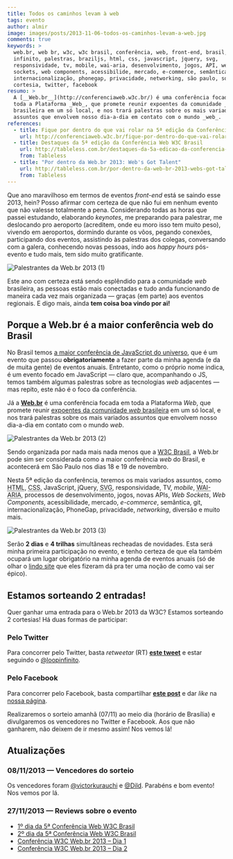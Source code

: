 ```yaml
---
title: Todos os caminhos levam à web
tags: evento
author: almir
image: images/posts/2013-11-06-todos-os-caminhos-levam-a-web.jpg
comments: true
keywords: >
  web.br, web br, w3c, w3c brasil, conferência, web, front-end, brasil, loop
  infinito, palestras, braziljs, html, css, javascript, jquery, svg,
  responsividade, tv, mobile, wai-aria, desenvolvimento, jogos, API, web
  sockets, web components, acessibilide, mercado, e-commerce, semântica, git,
  internacionalização, phonegap, privacidade, networking, são paulo, sorteio,
  cortesia, twitter, facebook
resumo: >
  A [__Web.br__](http://conferenciaweb.w3c.br/) é uma conferência focada em
  toda a Plataforma _Web_, que promete reunir expoentes da comunidade _web_
  brasileira em um só local, e nos trará palestras sobre os mais variados
  assuntos que envolvem nosso dia-a-dia em contato com o mundo _web_.
references:
  - title: Fique por dentro do que vai rolar na 5ª edição da Conferência Web W3C Brasil
    url: http://conferenciaweb.w3c.br/fique-por-dentro-do-que-vai-rolar-na-5a-edicao-da-conferencia-web-w3c-brasil/
  - title: Destaques da 5ª edição da Conferência Web W3C Brasil
    url: http://tableless.com.br/destaques-da-5a-edicao-da-conferencia-web-w3c-brasil/
    from: Tableless
  - title: "Por dentro da Web.br 2013: Web's Got Talent"
    url: http://tableless.com.br/por-dentro-da-web-br-2013-webs-got-talent/
    from: Tableless
---
```


Que ano maravilhoso em termos de eventos _front-end_ está se saindo esse 2013,
hein? Posso afirmar com certeza de que não fui em nenhum evento que não valesse
totalmente a pena. Considerando todas as horas que passei estudando, elaborando
_keynotes_, me preparando para palestrar, me deslocando pro aeroporto
(acreditem, onde eu moro isso tem muito peso), vivendo em aeroportos, dormindo
durante os vôos, pegando conexões, participando dos eventos, assistindo às
palestras dos colegas, conversando com a galera, conhecendo novas pessoas, indo
aos _happy hours_ pós-evento e tudo mais, tem sido muito gratificante.

![Palestrantes da Web.br 2013 (1)](/images/posts/2013-11-06-webbr-palestrantes1.jpg)

Este ano com certeza está sendo esplêndido para a comunidade _web_ brasileira,
as pessoas estão mais conectadas e tudo anda funcionando de maneira cada vez
mais organizada — graças (em parte) aos eventos regionais. E digo mais, ainda
__tem coisa boa vindo por ai!__

## Porque a Web.br é a maior conferência web do Brasil

No Brasil temos
[a maior conferência de JavaScript do universo](http://braziljs.com.br "BrazilJS Conf"),
que é um evento que passou __obrigatoriamente__ a fazer parte da minha agenda (e
da de muita gente) de eventos anuais. Entretanto, como o próprio nome indica, é
um evento focado em JavaScript — claro que, acompanhando o JS, temos também
algumas palestras sobre as tecnologias _web_ adjacentes — mas repito, este não
é o foco da conferência.

Já a [__Web.br__](http://conferenciaweb.w3c.br/) é uma conferência focada em
toda a Plataforma _Web_, que promete reunir
[expoentes da comunidade _web_ brasileira](http://conferenciaweb.w3c.br/#palestrantes)
em um só local, e nos trará palestras sobre os mais variados assuntos que
envolvem nosso dia-a-dia em contato com o mundo _web_.

![Palestrantes da Web.br 2013 (2)](/images/posts/2013-11-06-webbr-palestrantes2.jpg)

Sendo organizada por nada mais nada menos que a [W3C Brasil](http://www.w3c.br),
a Web.br pode sim ser considerada como a maior conferência _web_ do Brasil, e
acontecerá em São Paulo nos dias 18 e 19 de novembro.

Nesta 5ª edição da conferência, teremos os mais variados assuntos, como
<abbr title="HyperText Markup Language">HTML</abbr>,
<abbr title="Cascading Style Sheets">CSS</abbr>, JavaScript, jQuery,
<abbr title="Scalable Vector Graphics">SVG</abbr>, responsividade, TV, _mobile_,
<abbr title="Web Accessibility Initiative – Accessible Rich Internet Applications">WAI-ARIA</abbr>,
processos de desenvolvimento, jogos, novas APIs, _Web Sockets_, _Web Components_,
acessibilidade, mercado, _e-commerce_, semântica, git, internacionalização,
PhoneGap, privacidade, _networking_, diversão e muito mais.

![Palestrantes da Web.br 2013 (3)](/images/posts/2013-11-06-webbr-palestrantes3.jpg)

Serão __2 dias__ e __4 trilhas__ simultâneas recheadas de novidades.
Esta será minha primeira participação no evento, e tenho certeza de que ela
também ocupará um lugar obrigatório na minha agenda de eventos anuais (só de
olhar o [lindo site](http://conferenciaweb.w3c.br/) que eles fizeram dá pra ter
uma noção de como vai ser épico).

## Estamos sorteando 2 entradas!

Quer ganhar uma entrada para o Web.br 2013 da W3C? Estamos sorteando 2
cortesias! Há duas formas de participar:

### Pelo Twitter

Para concorrer pelo Twitter, basta _retweetar_ (RT)
[__este tweet__](https://twitter.com/loopinfinito/status/398060636074409984) e
estar seguindo o [@loopinfinito](http://twitter.com/loopinfinito).

### Pelo Facebook

Para concorrer pelo Facebook, basta compartilhar
[__este post__](https://www.facebook.com/l8pinfinito/posts/546951395387226) e
dar _like_ na [nossa página](http://fb.com/l8pinfinito).

Realizaremos o sorteio amanhã (07/11) ao meio dia (horário de Brasília) e
divulgaremos os vencedores no Twitter e Facebook. Aos que não ganharem, não
deixem de ir mesmo assim! Nos vemos lá!

## Atualizações

<div class="update">
  <h3>08/11/2013 — Vencedores do sorteio</h3>
  <p>
    Os vencedores foram
    <a href="http://twitter.com/victorkurauchi">@victorkurauchi</a> e
    <a href="http://twitter.com/Dild">@Dild</a>.
    Parabéns e bom evento! Nos vemos por lá.
  </p>
</div>

<div class="update">
  <h3>27/11/2013 — Reviews sobre o evento</h3>
  <ul>
    <li><a href="http://conferenciaweb.w3c.br/1o-dia-da-5a-edicao-da-conferencia-web-w3c-brasil/">1º dia da 5ª Conferência Web W3C Brasil</a></li>
    <li><a href="http://conferenciaweb.w3c.br/2o-dia-da-5a-edicao-da-conferencia-web-w3c-brasil/">2º dia da 5ª Conferência Web W3C Brasil</a></li>
    <li><a href="http://tableless.com.br/conferencia-w3c-webbr-2013-primeiro-dia/">Conferência W3C Web.br 2013 – Dia 1</a></li>
    <li><a href="http://tableless.com.br/conferencia-w3c-web-br-2013-dia-2/">Conferência W3C Web.br 2013 – Dia 2</a></li>
  </ul>
</div>
